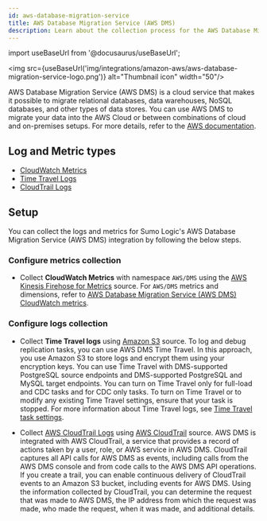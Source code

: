 ```yaml
---
id: aws-database-migration-service
title: AWS Database Migration Service (AWS DMS)
description: Learn about the collection process for the AWS Database Migration Service (AWS DMS).
---
```


import useBaseUrl from '@docusaurus/useBaseUrl';

<img src={useBaseUrl('img/integrations/amazon-aws/aws-database-migration-service-logo.png')} alt="Thumbnail icon" width="50"/>

AWS Database Migration Service (AWS DMS) is a cloud service that makes it possible to migrate relational databases, data warehouses, NoSQL databases, and other types of data stores. You can use AWS DMS to migrate your data into the AWS Cloud or between combinations of cloud and on-premises setups. For more details, refer to the [AWS documentation](https://docs.aws.amazon.com/dms/latest/userguide/Welcome.html).

## Log and Metric types
* [CloudWatch Metrics](https://docs.aws.amazon.com/dms/latest/userguide/CHAP_Monitoring.html#CHAP_Monitoring.Metrics)
* [Time Travel Logs](https://docs.aws.amazon.com/dms/latest/userguide/CHAP_Tasks.CustomizingTasks.TaskSettings.TimeTravel.html)
* [CloudTrail Logs](https://docs.aws.amazon.com/dms/latest/userguide/CHAP_Monitoring.html#logging-using-cloudtrail)


## Setup
You can collect the logs and metrics for Sumo Logic's AWS Database Migration Service (AWS DMS) integration by following the below steps.

### Configure metrics collection
* Collect **CloudWatch Metrics** with namespace `AWS/DMS` using the [AWS Kinesis Firehose for Metrics](https://help.sumologic.com/docs/send-data/hosted-collectors/amazon-aws/aws-kinesis-firehose-metrics-source/) source. For `AWS/DMS` metrics and dimensions, refer to [AWS Database Migration Service (AWS DMS) CloudWatch metrics](https://docs.aws.amazon.com/dms/latest/userguide/CHAP_Monitoring.html#CHAP_Monitoring.Metrics).
### Configure logs collection
* Collect **Time Travel logs** using [Amazon S3](https://help.sumologic.com/docs/send-data/hosted-collectors/amazon-aws/aws-s3-source/) source. To log and debug replication tasks, you can use AWS DMS Time Travel. In this approach, you use Amazon S3 to store logs and encrypt them using your encryption keys. You can use Time Travel with DMS-supported PostgreSQL source endpoints and DMS-supported PostgreSQL and MySQL target endpoints. You can turn on Time Travel only for full-load and CDC tasks and for CDC only tasks. To turn on Time Travel or to modify any existing Time Travel settings, ensure that your task is stopped. For more information about Time Travel logs, see [Time Travel task settings](https://docs.aws.amazon.com/dms/latest/userguide/CHAP_Tasks.CustomizingTasks.TaskSettings.TimeTravel.html). 

* Collect [AWS CloudTrail Logs](https://docs.aws.amazon.com/dms/latest/userguide/CHAP_Monitoring.html#logging-using-cloudtrail) using [AWS CloudTrail](https://help.sumologic.com/docs/send-data/hosted-collectors/amazon-aws/aws-cloudtrail-source/) source. AWS DMS is integrated with AWS CloudTrail, a service that provides a record of actions taken by a user, role, or AWS service in AWS DMS. CloudTrail captures all API calls for AWS DMS as events, including calls from the AWS DMS console and from code calls to the AWS DMS API operations. If you create a trail, you can enable continuous delivery of CloudTrail events to an Amazon S3 bucket, including events for AWS DMS. Using the information collected by CloudTrail, you can determine the request that was made to AWS DMS, the IP address from which the request was made, who made the request, when it was made, and additional details.